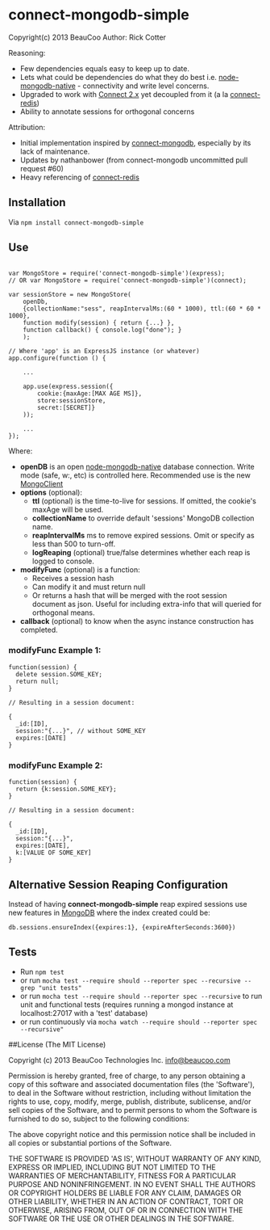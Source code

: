 # connect-mongodb-simple
Copyright(c) 2013 BeauCoo
Author: Rick Cotter

Reasoning:

* Few dependencies equals easy to keep up to date.
* Lets what could be dependencies do what they do best i.e.
[node-mongodb-native](http://github.com/christkv/node-mongodb-native) - connectivity and write level concerns.
* Upgraded to work with [Connect 2.x](http://www.senchalabs.org/connect/) yet decoupled from it
(a la [connect-redis](https://github.com/visionmedia/connect-redis))
* Ability to annotate sessions for orthogonal concerns

Attribution:

* Initial implementation inspired by [connect-mongodb](https://npmjs.org/package/connect-mongodb), especially by its lack of maintenance.
* Updates by nathanbower (from connect-mongodb uncommitted pull request #60)
* Heavy referencing of [connect-redis](https://github.com/visionmedia/connect-redis)


## Installation

Via <code>npm install connect-mongodb-simple</code>


## Use

<pre><code>
var MongoStore = require('connect-mongodb-simple')(express);
// OR var MongoStore = require('connect-mongodb-simple')(connect);

var sessionStore = new MongoStore(
    openDb,
    {collectionName:"sess", reapIntervalMs:(60 * 1000), ttl:(60 * 60 * 1000},
    function modify(session) { return {...} },
    function callback() { console.log("done"); }
    );

// Where 'app' is an ExpressJS instance (or whatever)
app.configure(function () {

    ...

    app.use(express.session({
        cookie:{maxAge:[MAX AGE MS]},
        store:sessionStore,
        secret:[SECRET]}
    ));

    ...
});
</code></pre>


Where:

* **openDB** is an open [node-mongodb-native](http://github.com/christkv/node-mongodb-native) database connection.
Write mode (safe, w:, etc) is controlled here. Recommended use is the new [MongoClient](http://mongodb.github.com/node-mongodb-native/api-generated/mongoclient.html)
* **options** (optional):
    * **ttl** (optional) is the time-to-live for sessions. If omitted, the cookie's maxAge will be used.
    * **collectionName** to override default 'sessions' MongoDB collection name.
    * **reapIntervalMs** ms to remove expired sessions. Omit or specify as less than 500 to turn-off.
    * **logReaping** (optional) true/false determines whether each reap is logged to console.
* **modifyFunc** (optional) is a function:
    * Receives a session hash
    * Can modify it and must return null
    * Or returns a hash that will be merged with the root session document as json. Useful for including extra-info
that will queried for orthogonal means.
* **callback** (optional) to know when the async instance construction has completed.


### modifyFunc Example 1:
    function(session) {
      delete session.SOME_KEY;
      return null;
    }

    // Resulting in a session document:

    {
      _id:[ID],
      session:"{...}", // without SOME_KEY
      expires:[DATE]
    }

### modifyFunc Example 2:
    function(session) {
      return {k:session.SOME_KEY};
    }

    // Resulting in a session document:

    {
      _id:[ID],
      session:"{...}",
      expires:[DATE],
      k:[VALUE OF SOME_KEY]
    }



## Alternative Session Reaping Configuration

Instead of having **connect-mongodb-simple** reap expired sessions use new features in
[MongoDB](http://docs.mongodb.org/manual/tutorial/expire-data/) where the index created could be:
<pre>
<code>db.sessions.ensureIndex({expires:1}, {expireAfterSeconds:3600})</code>
</pre>


## Tests

* Run <code>npm test</code>
* or run `mocha test --require should --reporter spec --recursive --grep "unit tests"`
* or run `mocha test --require should --reporter spec --recursive` to run unit and functional tests (requires running
  a mongod instance at localhost:27017 with a 'test' database)
* or run continuously via `mocha watch --require should --reporter spec --recursive"`


##License
(The MIT License)

Copyright (c) 2013 BeauCoo Technologies Inc. <info@beaucoo.com>

Permission is hereby granted, free of charge, to any person obtaining a copy of this software and associated documentation files (the 'Software'), to deal in the Software without restriction, including without limitation the rights to use, copy, modify, merge, publish, distribute, sublicense, and/or sell copies of the Software, and to permit persons to whom the Software is furnished to do so, subject to the following conditions:

The above copyright notice and this permission notice shall be included in all copies or substantial portions of the Software.

THE SOFTWARE IS PROVIDED 'AS IS', WITHOUT WARRANTY OF ANY KIND, EXPRESS OR IMPLIED, INCLUDING BUT NOT LIMITED TO THE WARRANTIES OF MERCHANTABILITY, FITNESS FOR A PARTICULAR PURPOSE AND NONINFRINGEMENT. IN NO EVENT SHALL THE AUTHORS OR COPYRIGHT HOLDERS BE LIABLE FOR ANY CLAIM, DAMAGES OR OTHER LIABILITY, WHETHER IN AN ACTION OF CONTRACT, TORT OR OTHERWISE, ARISING FROM, OUT OF OR IN CONNECTION WITH THE SOFTWARE OR THE USE OR OTHER DEALINGS IN THE SOFTWARE.

